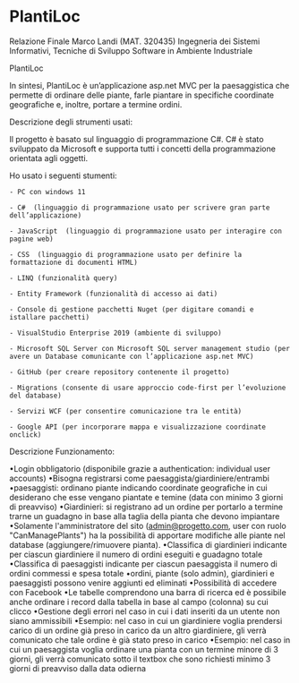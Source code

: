# PlantiLoc

Relazione Finale
Marco Landi (MAT. 320435)
Ingegneria dei Sistemi Informativi, Tecniche di Sviluppo Software in Ambiente Industriale

PlantiLoc

In sintesi, PlantiLoc è un’applicazione asp.net MVC per la paesaggistica che permette di ordinare delle piante, farle piantare in specifiche coordinate geografiche e, inoltre, portare a termine ordini.

Descrizione degli strumenti usati:

Il progetto è basato sul linguaggio di programmazione C#. C# è stato sviluppato da Microsoft e supporta tutti i concetti della programmazione orientata agli oggetti.

Ho usato i seguenti stumenti:

	- PC con windows 11
	
	- C#  (linguaggio di programmazione usato per scrivere gran parte dell’applicazione)
	
	- JavaScript  (linguaggio di programmazione usato per interagire con pagine web)
	
	- CSS  (linguaggio di programmazione usato per definire la formattazione di documenti HTML)
	
	- LINQ (funzionalità query)
	
	- Entity Framework (funzionalità di accesso ai dati)
	
	- Console di gestione pacchetti Nuget (per digitare comandi e istallare pacchetti)
	
	- VisualStudio Enterprise 2019 (ambiente di sviluppo)
	
	- Microsoft SQL Server con Microsoft SQL server management studio (per avere un Database comunicante con l’applicazione asp.net MVC)
	
	- GitHub (per creare repository contenente il progetto)
	
	- Migrations (consente di usare approccio code-first per l’evoluzione del database)
	
	- Servizi WCF (per consentire comunicazione tra le entità)
	
	- Google API (per incorporare mappa e visualizzazione coordinate onclick)





Descrizione Funzionamento: 

•Login obbligatorio (disponibile grazie a authentication: individual user accounts)
•Bisogna registrarsi come paesaggista/giardiniere/entrambi
•paesaggisti: ordinano piante indicando coordinate geografiche in cui desiderano che esse vengano piantate e temine (data con minimo 3 giorni di preavviso)
•Giardinieri: si registrano ad un ordine per portarlo a termine trarne un guadagno in base alla taglia della pianta che devono impiantare
•Solamente l'amministratore del sito (admin@progetto.com, user con ruolo "CanManagePlants") ha la possibilità di apportare modifiche alle piante nel database 	(aggiungere/rimuovere pianta).
•Classifica di giardinieri indicante per ciascun giardiniere il numero di ordini eseguiti e guadagno totale
•Classifica di paesaggisti indicante per ciascun paesaggista il numero di ordini commessi e spesa totale
•ordini, piante (solo admin), giardinieri e paesaggisti possono venire aggiunti ed eliminati
•Possibilità di accedere con Facebook
•Le tabelle comprendono una barra di ricerca ed è possibile anche ordinare i record dalla tabella in base al campo (colonna) su cui clicco
•Gestione degli errori nel caso in cui i dati inseriti da un utente non siano ammissibili
•Esempio: nel caso in cui un giardiniere voglia prendersi carico di un ordine già preso in carico da un altro giardiniere, gli verrà comunicato che tale 	ordine è già stato preso in carico
•Esempio: nel caso in cui un paesaggista voglia ordinare una pianta con un termine minore di 3 giorni, gli verrà comunicato sotto il textbox che sono 		richiesti minimo 3 giorni di preavviso dalla data odierna
